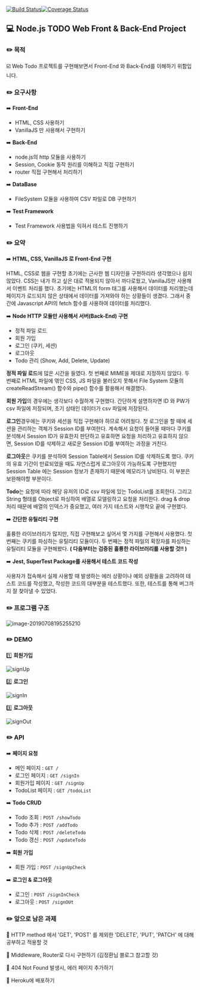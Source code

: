 [![Build Status](https://travis-ci.org/bestdevhyo1225/nodejs-todo-web.svg?branch=step10-2)](https://travis-ci.org/bestdevhyo1225/nodejs-todo-web)[![Coverage Status](https://coveralls.io/repos/github/bestdevhyo1225/nodejs-todo-web/badge.svg?branch=step10-2)](https://coveralls.io/github/bestdevhyo1225/nodejs-todo-web?branch=step10-2)



## :computer:   Node.js TODO Web Front & Back-End Project
  
  
  
### :pencil2:   목적

:ballot_box_with_check:  Web Todo 프로젝트를 구현해보면서 Front-End 와 Back-End를 이해하기 위함입니다. 
  
  
  
### :pencil2:   요구사항

:arrow_right:   **Front-End**
* HTML, CSS 사용하기
* VanillaJS 만 사용해서 구현하기

:arrow_right:   **Back-End**
* node.js의 http 모듈을 사용하기
* Session, Cookie 동작 원리를 이해하고 직접 구현하기
* router 직접 구현해서 처리하기

:arrow_right:   **DataBase**
* FileSystem 모듈을 사용하여 CSV 파일로 DB 구현하기

:arrow_right:   **Test Framework**
* Test Framework 사용법을 익혀서 테스트 진행하기
  
  
  
### :pencil2:   요약

:arrow_right:   **HTML, CSS, VanillaJS 로 Front-End 구현**  
  
HTML, CSS로 웹을 구현할 초기에는 근사한 웹 디자인을 구현하리라 생각했으나 쉽지 않았다. CSS는 내가 하고 싶은 대로 적용되지 않아서 까다로웠고, VanillaJS만 사용해서 이벤트 처리를 했다. 초기에는 HTML의 form 태그를 사용해서 데이터를 처리했는데 페이지가 로드되지 않은 상태에서 데이터를 가져와야 하는 상황들이 생겼다. 그래서 중간에 Javascript API의 fetch 함수를 사용하여 데이터를 처리했다.

:arrow_right:   **Node HTTP 모듈만 사용해서 서버(Back-End) 구현**  

* 정적 파일 로드
* 회원 가입
* 로그인 (쿠키, 세션)
* 로그아웃
* Todo 관리 (Show, Add, Delete, Update)

**정적 파일 로드**에 많은 시간을 들였다. 첫 번째로 MIME을 제대로 지정하지 않았다. 두 번째로 HTML 파일에 엮인 CSS, JS 파일을 불러오지 못해서 File System 모듈의 createReadStream() 함수와 pipe() 함수를 활용해서 해결했다.

**회원 가입**의 경우에는 생각보다 수월하게 구현했다. 간단하게 설명하자면 ID 와 PW가 csv 파일에 저장되며, 초기 상태인 데이터가 csv 파일에 저장된다.

**로그인**경우에는 쿠키와 세션을 직접 구현해야 하므로 어려웠다. 첫 로그인을 할 때에 세션을 관리하는 객체가 Session ID를 부여한다. 계속해서 요청이 들어올 때마다 쿠키를 분석해서 Session ID가 유효한지 판단하고 유효하면 요청을 처리하고 유효하지 않으면, Session ID를 삭제하고 새로운 Session ID를 부여하는 과정을 거친다.

**로그아웃**은 쿠키를 분석하여 Session Table에서 Session ID를 삭제하도록 했다. 쿠키의 유효 기간이 만료되었을 때도 자연스럽게 로그아웃이 가능하도록 구현했지만 Session Table 에는 Session 정보가 존재하기 때문에 메모리가 낭비된다. 이 부분은 보완해야할 부분이다.

**Todo**는 요청에 따라 해당 유저의 ID로 csv 파일에 있는 TodoList를 조회한다. 그리고 String 형태를 Object로 파싱하여 배열로 모델링하고 요청을 처리한다. drag & drop 처리 때문에 배열의 인덱스가 중요했고, 여러 가지 테스트와 시행착오 끝에 구현했다. 

:arrow_right:   **간단한 유틸리티 구현**  
  
훌륭한 라이브러리가 많지만, 직접 구현해보고 싶어서 몇 가지를 구현해서 사용했다. 첫 번째는 쿠키를 파싱하는 유틸리티 모듈이다. 두 번째는 정적 파일의 확장자를 파싱하는 유틸리티 모듈을 구현해봤다. **( 다음부터는 검증된 훌륭한 라이브러리를 사용할 것!! )**

:arrow_right:   **Jest, SuperTest Package를 사용해서 테스트 코드 작성**  
  
사용자가 접속해서 실제 사용할 때 발생하는 에러 상황이나 예외 상황들을 고려하여 테스트 코드를 작성했고, 작성한 코드의 대부분을 테스트했다. 또한, 테스트를 통해 버그까지 잘 찾아낼 수 있었다.
  
  
  
### :pencil2:   프로그램 구조
![image-20190708195255210](https://github.com/bestdevhyo1225/image_repository/blob/master/image-20190708195255210.png?raw=true)
  
  
  
### :pencil2:   DEMO

:one:   **회원가입**

![signUp](https://im3.ezgif.com/tmp/ezgif-3-f76c24b3edb6.gif)

:two:   **로그인**

![signIn](https://im3.ezgif.com/tmp/ezgif-3-2b35f17e103e.gif)

:three:   **로그아웃**

![signOut](https://im3.ezgif.com/tmp/ezgif-3-5f07e676c03d.gif)
  
  
  
### :pencil2:   API

:arrow_right:   **페이지 요청**
* 메인 페이지 : `GET /`
* 로그인 페이지 : `GET /signIn`
* 회원가입 페이지 : `GET /signUp`
* TodoList 페이지 : `GET /todoList`

:arrow_right:   **Todo CRUD**
* Todo 조회 : `POST /showTodo`
* Todo 추가 : `POST /addTodo`
* Todo 삭제 : `POST /deleteTodo`
* Todo 갱신 : `POST /updateTodo`

:arrow_right:   **회원 가입**
* 회원 가입 : `POST /signUpCheck`

:arrow_right:   **로그인 & 로그아웃**
* 로그인 : `POST /signInCheck`
* 로그아웃 : `POST /signOUt`
  
  
  
### :pencil2:   앞으로 남은 과제

:bookmark:  HTTP method 에서 'GET', 'POST' 를 제외한 'DELETE', 'PUT', 'PATCH' 에 대해 공부하고 적용할 것  
  
:bookmark:  Middleware, Router로 다시 구현하기 (김정환님 블로그 참고할 것)  
  
:bookmark:  404 Not Found 발생시, 에러 페이지 추가하기  
  
:bookmark:  Heroku에 배포하기  